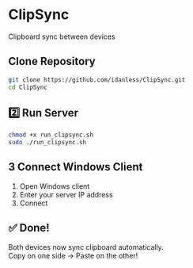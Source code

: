 #  ClipSync

Clipboard sync between devices

## Clone Repository

```bash
git clone https://github.com/idanless/ClipSync.git
cd ClipSync
```

## 2️⃣ Run Server

```bash
chmod +x run_clipsync.sh
sudo ./run_clipsync.sh
```

## 3️ Connect Windows Client

1. Open Windows client
2. Enter your server IP address
3. Connect

## ✅ Done!

Both devices now sync clipboard automatically.  
Copy on one side → Paste on the other!
